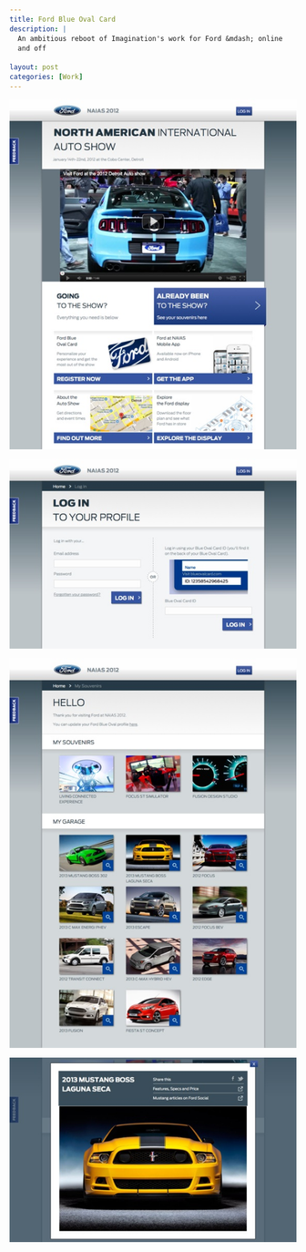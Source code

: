 ```yaml
---
title: Ford Blue Oval Card
description: |
  An ambitious reboot of Imagination's work for Ford &mdash; online
  and off

layout: post
categories: [Work]
---
```


![Alt](/images/boc-1.jpg)

![Alt](/images/boc-2.jpg)

![Alt](/images/boc-3.jpg)

![Alt](/images/boc-4.jpg)

